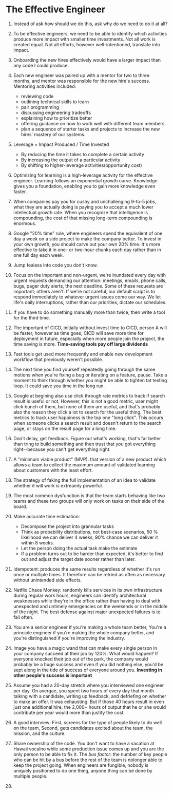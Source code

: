 # The Effective Engineer

1. Instead of ask how should we do this, ask why do we need to do it at all?
2. To be effective engineers, we need to be able to identify which activities produce more impact with smaller time investments. Not all work is created equal. Not all efforts, however well-intentioned, translate into impact. 
3. Onboarding the new hires effectively would have a larger impact than any code I could produce. 
4. Each new engineer was paired up with a mentor for two to three months, and mentor was responsible for the new hire's success. Mentoring activities included:
    - reviewing code
    - outlining technical skills to learn
    - pair programming
    - discussing engineering tradeoffs
    - explaining how to prioritize better
    - offering guidance on how to work well with different team members.
    - plan a sequence of starter tasks and projects to increase the new hires' mastery of our systems. 
5. Leverage = Impact Produced / Time Invested
    - By reducing the time it takes to complete a certain activity
    - By increasing the output of a particular activity
    - By shifting to higher-leverage activities(opportunity cost)

6. Optimizing for learning is a high-leverage activity for the effective engineer. Learning follows an exponential growth curve. Knowledge gives you a foundation, enabling you to gain more knowledge even faster. 
7. When companies pay you for cushy and unchallenging 9-to-5 jobs, what they are actually doing is paying you to accept a much lower intellectual growth rate. When you recognize that intelligence is compounding, the cost of that missing long-term compounding is enormous.
8. Google "20% time" rule, where engineers spend the equivalent of one day a week on a side project to make the company better. To invest in your own growth, you should carve out your own 20% time. It's more effective to take it in one- or two-hour chunks each day rather than in one full day each week.
9. Jump fealess into code you don't know.
10. Focus on the important and non-urgent, we're inundated every day with urgent requests demanding our attention: meetings, emails, phone calls, bugs, pager duty alerts, the next deadline. Some of these requests are important; others aren't. If we're not careful, our default script is to respond immediately to whatever urgent issues come our way. We let life's daily interruptions, rather than our priorities, dictate our schedules. 
11. If you have to do something manually more than twice, then write a tool for the third time.
12. The important of CICD, initially without invest time to CICD, person A will be faster, however as time goes, CICD will save more time for deployment in future, especially when more people join the project, the time saving is more. **Time-saving tools pay off large dividends** 
13. Fast tools get used more frequently and enable new development workflow that previously weren't possible. 
14. The next time you find yourself repeatedly going through the same motions when you're fixing a bug or iterating on a feature, pause. Take a moment to think through whether you might be able to tighten tat testing loop. It could save you time in the long run. 
15. Google at begining also use click through rate metrics to track if search result is useful or not, However, this is not a good metric, user might click bunch of them, but none of them are useful, and that's probably also the reason they click a lot to search for the useful thing. The best metrics to track user happiness is the top one "long click". This occurs when someone clicks a search result and doesn't return to the search page, or stays on the result page for a long time. 
16. Don't delay, get feedback. Figure out what's working, that's far better than tring to build something and then trust that you got everything right--because you can't get everything right.
17. A "minimum viable product" (MVP). that version of a new product which allows a team to collect the maximum amount of validated learning about customers with the least effort. 
18. The strategy of faking the full implementation of an idea to validate whether it will work is extreamly powerful. 
19. The most common dysfunction is that the team starts behaving like two teams and these two groups will only work on tasks on their side of the board. 
20. Make accurate time estimation:
    - Decompose the project into grannular tasks
    - Think as probability distributions, not best-case scenarios, 50 % likelihood we can deliver 4 weeks, 90% chance we can deliver it within 8 weeks. 
    - Let the person doing the actual task make the estimate
    - If a problem turns out to be harder than expected, it's better to find out and adjust the target date sooner rather than later. 
21. Idempotent: produces the same results regardless of whether it's run once or multiple times. It therefore can be retried as often as necessary without unintended side effects.
22. Netflix Chaos Monkey: randomly kills services in its own infrastructure during regular work hours, engineers can identify architectural weaknesses while they're in the office rather than having to deal with unexpected and untimely emergencies on the weekends or in the middle of the night. The best defense against major unexpected failures is to fail often. 
23. You are a senior engineer if you're making a whole team better, You're a principle engineer if you're making the whole company better, and you're distinguished if you're improving the industry.
24. Image you have a magic wand that can make every single person in your company succeed at their job by 120%. What would happen? If everyone knocked their job out of the park, the company would probably be a huge success and even if you did nothing else, you'd be sept along in the tide of success of everyone around you. **Investing in other people's success is important**
25. Assume you had a 20-day stretch where you interviewed one engineer per day. On avergae, you spent two hours of every day that month talking with a candidate, writing up feedback, and defriefing on whether to make an offer. It was exhausting. But if those 40 hours result in even just one additional hire, the 2,000+ hours of output that he or she would contribute per year would more than justify the cost. 
26. A good interview: First, screens for the type of people likely to do well on the team, Second, gets candidates excited about the team, the mission, and the culture. 
27. Share ownership of the code. You don't want to have a vacation at Hawaii vocalno while some production issue comes up and you are the only person to be able to fix it. The *bus factor*: the number of key people who can be hit by a bus before the rest of the team is nolonger able to keep the project going. When engineers are fungible, nobody is uniquely positioned to do one thing, anyone thing can be done by multiple people. 
28. 

